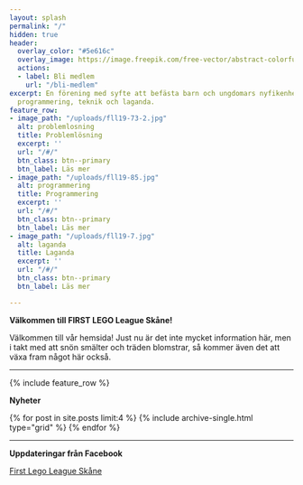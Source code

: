```yaml
---
layout: splash
permalink: "/"
hidden: true
header:
  overlay_color: "#5e616c"
  overlay_image: https://image.freepik.com/free-vector/abstract-colorful-fun-background_1115-2340.jpg
  actions:
  - label: Bli medlem
    url: "/bli-medlem"
excerpt: En förening med syfte att befästa barn och ungdomars nyfikenhet kring problemlösning,
  programmering, teknik och laganda.
feature_row:
- image_path: "/uploads/fll19-73-2.jpg"
  alt: problemlosning
  title: Problemlösning
  excerpt: ''
  url: "/#/"
  btn_class: btn--primary
  btn_label: Läs mer
- image_path: "/uploads/fll19-85.jpg"
  alt: programmering
  title: Programmering
  excerpt: ''
  url: "/#/"
  btn_class: btn--primary
  btn_label: Läs mer
- image_path: "/uploads/fll19-7.jpg"
  alt: laganda
  title: Laganda
  excerpt: ''
  url: "/#/"
  btn_class: btn--primary
  btn_label: Läs mer

---
```

**Välkommen till FIRST LEGO League Skåne!**

Välkommen till vår hemsida! Just nu är det inte mycket information här, men i takt med att snön smälter och träden blomstrar, så kommer även det att växa fram något här också.

***

{% include feature_row %}

**Nyheter**

{% for post in site.posts limit:4 %}
  {% include archive-single.html type="grid" %}
{% endfor %}

***

**Uppdateringar från Facebook**

[First Lego League Skåne](https://www.facebook.com/FLLSkane)